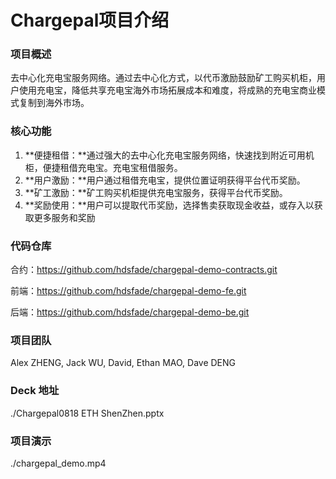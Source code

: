 # Chargepal项目介绍

### 项目概述

去中心化充电宝服务网络。通过去中心化方式，以代币激励鼓励矿工购买机柜，用户使用充电宝，降低共享充电宝海外市场拓展成本和难度，将成熟的充电宝商业模式复制到海外市场。

### 核心功能

1. **便捷租借：**通过强大的去中心化充电宝服务网络，快速找到附近可用机柜，便捷租借充电宝。充电宝租借服务。
2. **用户激励：**用户通过租借充电宝，提供位置证明获得平台代币奖励。
3. **矿工激励：**矿工购买机柜提供充电宝服务，获得平台代币奖励。
4. **奖励使用：**用户可以提取代币奖励，选择售卖获取现金收益，或存入以获取更多服务和奖励

### 代码仓库

合约：https://github.com/hdsfade/chargepal-demo-contracts.git

前端：https://github.com/hdsfade/chargepal-demo-fe.git

后端：https://github.com/hdsfade/chargepal-demo-be.git

### 项目团队

Alex ZHENG, Jack WU, David, Ethan MAO, Dave DENG

### Deck 地址

./Chargepal0818 ETH ShenZhen.pptx

### 项目演示

./chargepal_demo.mp4